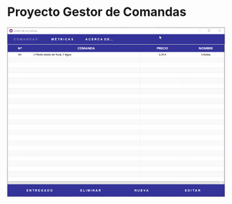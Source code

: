 # Proyecto Gestor de Comandas

<p align="center">
  <img src="img\Java-JavaFX-RestaurantOrderManager.gif" width=800>
</p>

